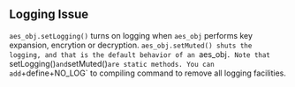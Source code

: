 
## Logging Issue

`aes_obj.setLogging()` turns on logging when `aes_obj` performs key expansion, encrytion or decryption. 
`aes_obj.setMuted() shuts the logging, and that is the default behavior of an `aes_obj`.
Note that `setLogging()` and `setMuted()` are static methods.
You can add `+define+NO_LOG` to compiling command to remove all logging facilities.

